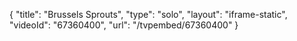{
    "title": "Brussels Sprouts",
    "type": "solo",
    "layout": "iframe-static",
    "videoId": "67360400",
    "url": "\/tvpembed\/67360400"
}